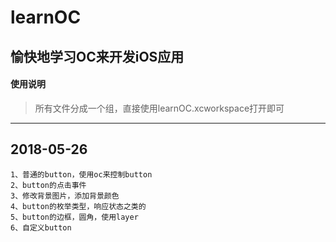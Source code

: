 # learnOC

## 愉快地学习OC来开发iOS应用

#### 使用说明
> 所有文件分成一个组，直接使用learnOC.xcworkspace打开即可

***
## 2018-05-26
```
1、普通的button，使用oc来控制button
2、button的点击事件
3、修改背景图片，添加背景颜色
4、button的枚举类型，响应状态之类的
5、button的边框，圆角，使用layer
6、自定义button
```

